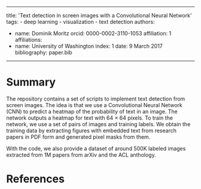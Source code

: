 ---
  title: 'Text detection in screen images with a Convolutional Neural Network'
  tags:
    - deep learning
    - visualization
    - text detection
  authors:
   - name: Dominik Moritz
     orcid: 0000-0002-3110-1053
     affiliation: 1
  affiliations:
   - name: University of Washington
     index: 1
  date: 9 March 2017
  bibliography: paper.bib
  ---

  # Summary

  The repository contains a set of scripts to implement text detection from screen images.
  The idea is that we use a Convolutional Neural Network (CNN) to predict a heatmap of the
  probability of text in an image. The network outputs a heatmap for text with 64 × 64 pixels.
  To train the network, we use a set of pairs of images and training labels. We obtain the
  training data by extracting figures with embedded text from research papers in PDF form
  and generated pixel masks from them.

  With the code, we also provide a dataset of around 500K labeled images extracted from 1M
  papers from arXiv and the ACL anthology.

  # References
